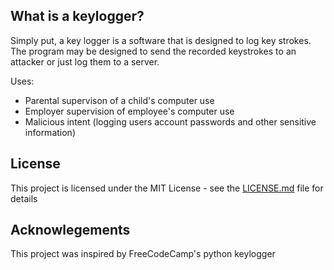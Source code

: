 ## What is a keylogger?

Simply put, a key logger is a software that is designed to log key strokes. The program may be designed to send the recorded keystrokes to an attacker or just log them to a server. 

Uses:

- Parental supervison of a child's computer use
- Employer supervision of employee's computer use
- Malicious intent (logging users account passwords and other sensitive information)

## License
This project is licensed under the MIT License - see the [LICENSE.md](https://github.com/DaveRoppo/Cyber-Security/blob/main/LICENSE) file for details

## Acknowlegements

This project was inspired by FreeCodeCamp's python keylogger
